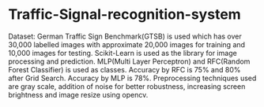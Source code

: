# Traffic-Signal-recognition-system
Dataset: German Traffic Sign Benchmark(GTSB) is used which has over 30,000 labelled images with approximate 20,000 images for training and 10,000 images for testing.
Scikit-Learn is used as the library for image processing and prediction.
MLP(Multi Layer Perceptron) and RFC(Random Forest Classifier) is used as classes.
Accuracy by RFC is 75% and 80% after Grid Search.
Accuracy by MLP is 78%.
Preprocessing techniques used are gray scale, addition of noise for better robustness, increasing screen brightness and image resize using opencv. 

